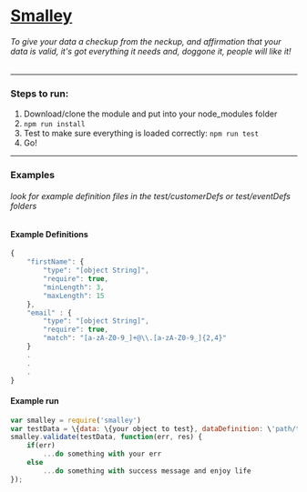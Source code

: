 
# [Smalley](https://en.wikipedia.org/wiki/Stuart_Smalley)
###### To give your data a checkup from the neckup, and affirmation that your data is valid, it's got everything it needs and, doggone it, people will like it!


----------


### Steps to run:
1. Download/clone the module and put into your node_modules folder
2. `npm run install`
3. Test to make sure everything is loaded correctly: `npm run test`
4. Go!


----------


### Examples
###### look for example definition files in the test/customerDefs or test/eventDefs folders
#### Example Definitions
```javascript
{
	"firstName": {
		"type": "[object String]",
		"require": true,
		"minLength": 3,
		"maxLength": 15
	},
	"email" : {
		"type": "[object String]",
		"require": true,
		"match": "[a-zA-Z0-9_]+@\\.[a-zA-Z0-9_]{2,4}"
	}
	.
	.
	.
}
```

#### Example run
```javascript
var smalley = require('smalley')
var testData = \{data: \{your object to test}, dataDefinition: \'path/to/your/defs\'}
smalley.validate(testData, function(err, res) {
	if(err) 
		...do something with your err
	else
		...do something with success message and enjoy life	
});
```